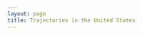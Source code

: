 ```yaml
---
layout: page
title: Trajectories in the United States
---
```

<html>
    <head>
    <style>
        #chartdiv {
            width: 100%;
            height: 400px;
        }
        .map-marker {
            margin-left: -5px;
            margin-top: -5px;
        }
        .map-marker.map-clickable {
            cursor: pointer;
        }
        .pulse {
            width: 0px;
            height: 0px;
            border: 0px solid #f7f14c;
            -webkit-border-radius: 30px;
            -moz-border-radius: 30px;
            border-radius: 30px;
            background-color: #716f42;
            z-index: 10;
            position: absolute;
      }
      .map-marker .dot {
            border: 10px solid #FFFFFF;
            background: transparent;
            -webkit-border-radius: 100px;
            -moz-border-radius: 100px;
            border-radius: 100px;
            height: 40px;
            width: 40px;
            -webkit-animation: pulse 0s ease-out;
            -moz-animation: pulse 0s ease-out;
            animation: pulse 1s ease-out;
            -webkit-animation-iteration-count: infinite;
            -moz-animation-iteration-count: infinite;
            animation-iteration-count: infinite;
            position: absolute;
            top: -25px;
            left: -25px;
            z-index: 1;
            opacity: 0;
    }
    @-moz-keyframes pulse {
           0% {
              -moz-transform: scale(0);
              opacity: 0.0;
           }
           25% {
              -moz-transform: scale(0);
              opacity: 0.1;
           }
           50% {
              -moz-transform: scale(0.1);
              opacity: 0.3;
           }
           75% {
              -moz-transform: scale(0.5);
              opacity: 0.5;
           }
           100% {
              -moz-transform: scale(1);
              opacity: 0.0;
           }
    }
    @-webkit-keyframes "pulse" {
           0% {
              -webkit-transform: scale(0);
              opacity: 0.0;
           }
           25% {
              -webkit-transform: scale(0);
              opacity: 0.1;
           }
           50% {
              -webkit-transform: scale(0.1);
              opacity: 0.3;
           }
           75% {
              -webkit-transform: scale(0.5);
              opacity: 0.5;
           }
           100% {
              -webkit-transform: scale(1);
              opacity: 0.0;
           }
       }
    </style>
    </head>
    <body>
    <script src="https://www.amcharts.com/lib/3/ammap.js"></script>
    <script src="https://www.amcharts.com/lib/3/maps/js/worldLow.js"></script>
    <script src="https://www.amcharts.com/lib/3/themes/light.js"></script>
    <script>
    var targetSVG = "M9,0C4.029,0,0,4.029,0,9s4.029,9,9,9s9-4.029,9-9S13.971,0,9,0z M9,15.93 c-3.83,0-6.93-3.1-6.93-6.93S5.17,2.07,9,2.07s6.93,3.1,6.93,6.93S12.83,15.93,9,15.93 M12.5,9c0,1.933-1.567,3.5-3.5,3.5S5.5,10.933,5.5,9S7.067,5.5,9,5.5 S12.5,7.067,12.5,9z";
    var planeSVG = "m2,106h28l24,30h72l-44,-133h35l80,132h98c21,0 21,34 0,34l-98,0 -80,134h-35l43,-133h-71l-24,30h-28l15,-47";

    var map = AmCharts.makeChart( "chartdiv", {
        "type": "map",
        "theme": "light",
        "dragMap": true,
        "projection": "miller",
        "mouseWheelZoomEnabled": true,
        "showBalloonOnSelectedObject": true,
        "backgroundAlpha": 1,
        "backgroundColor": "#000",

        "dataProvider": {
            "mapURL": "/assets/map/usa2High.svg",

            "lines": [{
                    "id": "line1",
                    "arc": -0.85,
                  "latitudes": [ 24.18, 44.5637844, 41.312529],
                  "longitudes": [ -104.5, -123.2816383, -105.596729]
            }],

            "images": [
            {"svgPath": targetSVG, "title": "Honolulu", "latitude": 24.18, "longitude": -104.5, "scale": 0.5},
            {"svgPath": targetSVG, "title": "Corvallis", "latitude": 44.5637844, "longitude": -123.2816383, "scale": 0.5},
            {"svgPath": targetSVG, "title": "Denver", "latitude": 41.312529, "longitude": -105.596729, "scale": 0.5},
            {
              "svgPath": planeSVG,
              "positionOnLine": 0,
              "color": "#FFFFFF",
              "animateAlongLine": true,
              "lineId": "line1",
              "flipDirection": false,
              "loop": true,
              "scale": 0.08,
              "positionScale": 2
            }
            ]
        },

            "areasSettings": {
                "color": "#FFCC00",
                "outlineThickness": 0.2,
                "unlistedAreasColor": "#FFFFFF",
                "unlistedAreasAlpha": 0.6
            },

            "imagesSettings": {
              "color": "#FFFF00",
              "rollOverColor": "#00FF00",
              "selectedColor": "#000000",
              "pauseDuration": 0.3,
              "animationDuration": 5,
              "adjustAnimationSpeed": true
            },

            "linesSettings": {
              "arc": -0.6,
              "color": "#FFFF00",
              "alpha": 1,
              "thickness": 1
            },

            "balloon": {
                "drop": true
            },

            "zoomControl": {
              "homeButtonEnabled": false,
              "zoomControlEnabled": false,
              "buttonSize": 10,
              "gridHeight": 0,
              "draggerAlpha": 0,
              "gridAlpha": 0
            },

            "backgroundZoomsToTop": true,
            "linesAboveImages": true
    } );
    map.addListener( "positionChanged", updateCustomMarkers );

    function updateCustomMarkers( event ) {
      var map = event.chart;

      for ( var x in map.dataProvider.images ) {
        var image = map.dataProvider.images[ x ];
        if (x == 2) {
            if ( 'undefined' == typeof image.externalElement )
            image.externalElement = createCustomMarker( image );
            var xy = map.coordinatesToStageXY( image.longitude, image.latitude );
            image.externalElement.style.top = xy.y + 'px';
            image.externalElement.style.left = xy.x + 'px';
        }
      }
    }

    function createCustomMarker( image ) {
      var holder = document.createElement( 'div' );
      holder.className = 'map-marker';
      holder.title = image.title;
      holder.style.position = 'absolute';

      if ( undefined != image.url ) {
        holder.onclick = function() {
          window.location.href = image.url;
        };
        holder.className += ' map-clickable';
      }

      var dot = document.createElement( 'div' );
      dot.className = 'dot';
      holder.appendChild( dot );

      var pulse = document.createElement( 'div' );
      pulse.className = 'pulse';
      holder.appendChild( pulse );

      image.chart.chartDiv.appendChild( holder );

      return holder;
    }
    </script>
    </body>
    <div id="chartdiv"></div>
</html>
